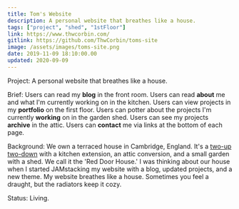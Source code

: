 ```yaml
---
title: Tom's Website
description: A personal website that breathes like a house.
tags: ["project", "shed", "1stFloor"]
link: https://www.thwcorbin.com/
gitlink: https://github.com/ThwCorbin/toms-site
image: /assets/images/toms-site.png
date: 2019-11-09 18:10:00.00
updated: 2020-09-09
---
```


Project: A personal website that breathes like a house.

Brief: Users can read my **blog** in the front room. Users can read **about** me and what I'm currently working on in the kitchen. Users can view projects in my **portfolio** on the first floor. Users can potter about the projects I'm currently **working** on in the garden shed. Users can see my projects **archive** in the attic. Users can **contact** me via links at the bottom of each page.

Background: We own a terraced house in Cambridge, England. It's a [two-up two-down](https://dictionary.cambridge.org/dictionary/english/two-up-two-down "Definition of a two-up two-down") with a kitchen extension, an attic conversion, and a small garden with a shed. We call it the 'Red Door House.' I was thinking about our house when I started JAMstacking my website with a blog, updated projects, and a new theme. My website breathes like a house. Sometimes you feel a draught, but the radiators keep it cozy.

Status: Living.
